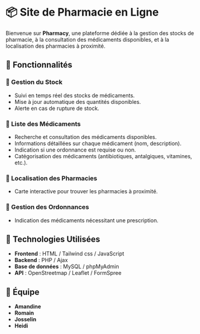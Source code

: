 # 📦 Site de Pharmacie en Ligne

Bienvenue sur **Pharmacy**, une plateforme dédiée à la gestion des stocks de pharmacie, à la consultation des médicaments disponibles, et à la localisation des pharmacies à proximité.

## 🚀 Fonctionnalités

### 🏪 Gestion du Stock
- Suivi en temps réel des stocks de médicaments.
- Mise à jour automatique des quantités disponibles.
- Alerte en cas de rupture de stock.

### 💊 Liste des Médicaments
- Recherche et consultation des médicaments disponibles.
- Informations détaillées sur chaque médicament (nom, description).
- Indication si une ordonnance est requise ou non.
- Catégorisation des médicaments (antibiotiques, antalgiques, vitamines, etc.).

### 📍 Localisation des Pharmacies
- Carte interactive pour trouver les pharmacies à proximité.

### 📜 Gestion des Ordonnances
- Indication des médicaments nécessitant une prescription.

## 🔧 Technologies Utilisées
- **Frontend** : HTML / Tailwind css / JavaScript
- **Backend** : PHP / Ajax
- **Base de données** : MySQL / phpMyAdmin
- **API** : OpenStreetmap / Leaflet / FormSpree

## 👾 Équipe
- **Amandine**
- **Romain**
- **Josselin**
- **Heidi**
